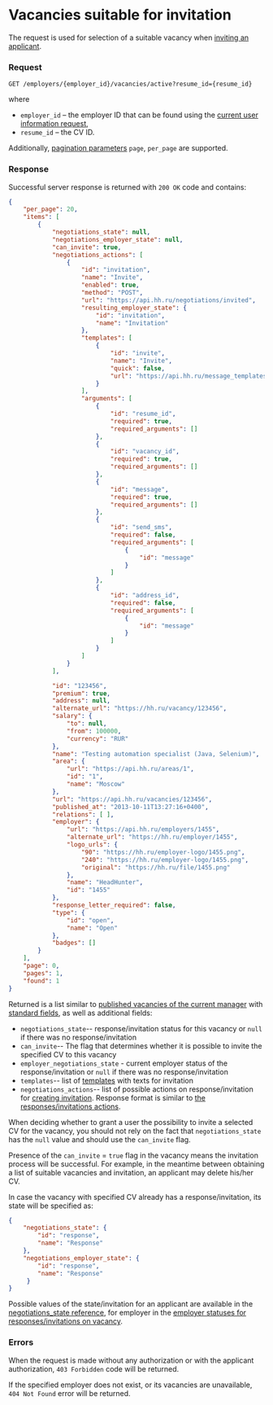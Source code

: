 # Vacancies suitable for invitation

The request is used for selection of a suitable vacancy when
[inviting an applicant](employer_negotiations.md#add-invite).


### Request

`GET /employers/{employer_id}/vacancies/active?resume_id={resume_id}`

where
* `employer_id` – the employer ID that can be found using the
  [current user information request](me.md#info),
* `resume_id` – the CV ID.

Additionally, [pagination parameters](general.md#pagination) `page`, `per_page`
are supported.


### Response

Successful server response is returned with `200 OK` code and contains:

```json
{
    "per_page": 20,
    "items": [
        {
            "negotiations_state": null,
            "negotiations_employer_state": null,
            "can_invite": true,
            "negotiations_actions": [
                {
                    "id": "invitation",
                    "name": "Invite",
                    "enabled": true,
                    "method": "POST",
                    "url": "https://api.hh.ru/negotiations/invited",
                    "resulting_employer_state": {
                        "id": "invitation",
                        "name": "Invitation"
                    },
                    "templates": [
                        {
                            "id": "invite",
                            "name": "Invite",
                            "quick": false,
                            "url": "https://api.hh.ru/message_templates/invite?resume_id=0123456789abcdef&vacancy_id=123456"
                        }
                    ],
                    "arguments": [
                        {
                            "id": "resume_id",
                            "required": true,
                            "required_arguments": []
                        },
                        {
                            "id": "vacancy_id",
                            "required": true,
                            "required_arguments": []
                        },
                        {
                            "id": "message",
                            "required": true,
                            "required_arguments": []
                        },
                        {
                            "id": "send_sms",
                            "required": false,
                            "required_arguments": [
                                {
                                    "id": "message"
                                }
                            ]
                        },
                        {
                            "id": "address_id",
                            "required": false,
                            "required_arguments": [
                                {
                                    "id": "message"
                                }
                            ]
                        }
                    ]
                }
            ],

            "id": "123456",
            "premium": true,
            "address": null,
            "alternate_url": "https://hh.ru/vacancy/123456",
            "salary": {
                "to": null,
                "from": 100000,
                "currency": "RUR"
            },
            "name": "Testing automation specialist (Java, Selenium)",
            "area": {
                "url": "https://api.hh.ru/areas/1",
                "id": "1",
                "name": "Moscow"
            },
            "url": "https://api.hh.ru/vacancies/123456",
            "published_at": "2013-10-11T13:27:16+0400",
            "relations": [ ],
            "employer": {
                "url": "https://api.hh.ru/employers/1455",
                "alternate_url": "https://hh.ru/employer/1455",
                "logo_urls": {
                    "90": "https://hh.ru/employer-logo/1455.png",
                    "240": "https://hh.ru/employer-logo/1455.png",
                    "original": "https://hh.ru/file/1455.png"
                },
                "name": "HeadHunter",
                "id": "1455"
            },
            "response_letter_required": false,
            "type": {
                "id": "open",
                "name": "Open"
            },
            "badges": []
        }
    ],
    "page": 0,
    "pages": 1,
    "found": 1
}
```

Returned is a list similar to
[published vacancies of the current manager](employer_vacancies.md#active)
with [standard fields](vacancies.md#nano), as well as additional fields:

 * `negotiations_state`-- response/invitation status for this vacancy or `null`
   if there was no response/invitation
 * `can_invite`-- The flag that determines whether it is possible to invite
   the specified CV to this vacancy
 * `employer_negotiations_state` - current employer status of
   the response/invitation or `null` if there was no response/invitation
 * `templates`-- list of [templates](negotiation_message_templates.md) with
   texts for invitation
 * <a name="actions"></a> `negotiations_actions`-- list of possible actions on
   response/invitation for [creating invitation](employer_negotiations.md#add-invite).
   Response format is similar to
   [the responses/invitations actions](employer_negotiations.md#actions-info).

When deciding whether to grant a user the possibility to invite a selected CV
for the vacancy, you should not rely on the fact that `negotiations_state` has
the `null` value and should use the `can_invite` flag.

Presence of the `can_invite` = `true` flag in the vacancy means the invitation
process will be successful. For example, in the meantime between obtaining a
list of suitable vacancies and invitation, an applicant may delete his/her CV.

In case the vacancy with specified CV already has a response/invitation, its
state will be specified as:

```json
{
    "negotiations_state": {
        "id": "response",
        "name": "Response"
    },
    "negotiations_employer_state": {
        "id": "response",
        "name": "Response"
     }
}
```

Possible values of the state/invitation for an applicant are available in the
[negotiations_state reference](dictionaries.md), for employer in the
[employer statuses for responses/invitations on vacancy](employer_negotiations.md#collection).


### Errors

When the request is made without any authorization or with the applicant
authorization, `403 Forbidden` code will be returned.

If the specified employer does not exist, or its vacancies are unavailable,
`404 Not Found` error will be returned.
